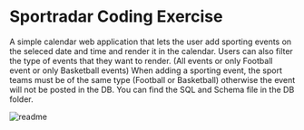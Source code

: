 # Sportradar Coding Exercise

A simple calendar web application that lets the user add sporting events on the seleced date and time and render it in the calendar.
Users can also filter the type of events that they want to render. (All events or only Football event or only Basketball events)
When adding a sporting event, the sport teams must be of the same type (Football or Basketball) otherwise the event will not be posted in the DB.
You can find the SQL and Schema file in the DB folder.

![readme](https://user-images.githubusercontent.com/41467529/203316533-b7746f9d-5378-4f3d-9b1d-2213e6282c41.png)

